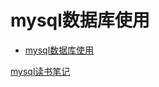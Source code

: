 # mysql数据库使用

<!-- TOC -->

- [mysql数据库使用](#mysql%e6%95%b0%e6%8d%ae%e5%ba%93%e4%bd%bf%e7%94%a8)

<!-- /TOC -->

[mysql读书笔记](../../books/mysql必知必会/mysql_known.md)
